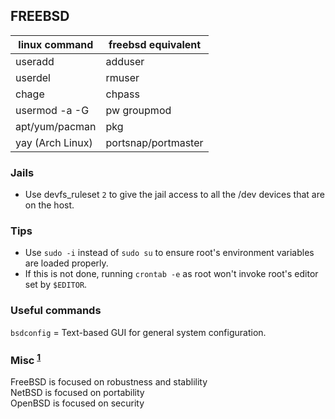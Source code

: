 
## FREEBSD

| linux command    | freebsd equivalent  |
|------------------|---------------------|
| useradd          | adduser             |
| userdel          | rmuser              |
| chage            | chpass              |
| usermod -a -G    | pw groupmod         |
| apt/yum/pacman   | pkg                 |
| yay (Arch Linux) | portsnap/portmaster |

### Jails

- Use devfs_ruleset `2` to give the jail access to all the /dev devices that are on the host.

### Tips

- Use `sudo -i` instead of `sudo su` to ensure root's environment variables are loaded properly.
- If this is not done, running `crontab -e` as root won't invoke root's editor set by `$EDITOR`.

### Useful commands

`bsdconfig` = Text-based GUI for general system configuration.

### Misc <sup>[1]</sup> 

FreeBSD is focused on robustness and stablility  
NetBSD is focused on portability  
OpenBSD is focused on security  

[1]: https://jameshoward.us/archive/the-bsd-family-tree/  

